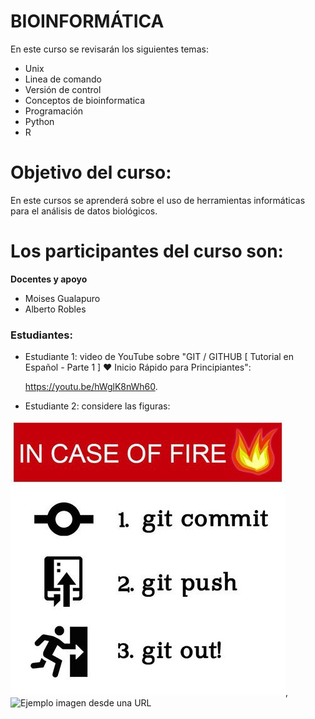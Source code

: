 # BIOINFORMÁTICA
En este curso se revisarán los siguientes temas: 
- Unix
- Linea de comando
- Versión de control
- Conceptos de bioinformatica
- Programación
- Python 
- R

# Objetivo del curso: 

En este cursos se aprenderá sobre el uso de herramientas informáticas para el análisis de datos biológicos. 

# Los participantes del curso son:

**Docentes y apoyo**
- Moises Gualapuro
- Alberto Robles

<h3>Estudiantes:</h3>

- Estudiante 1: video de YouTube sobre "GIT / GITHUB [ Tutorial en Español - Parte 1 ] ♥ Inicio Rápido para Principiantes":</p> <href>https://youtu.be/hWglK8nWh60</href>.

- Estudiante 2: considere las figuras: 

![Ejemplo Imagen del Repositorio](/gitout.jpg),  ![Ejemplo imagen desde una URL](https://myoctocat.com/assets/images/base-octocat.svg)



